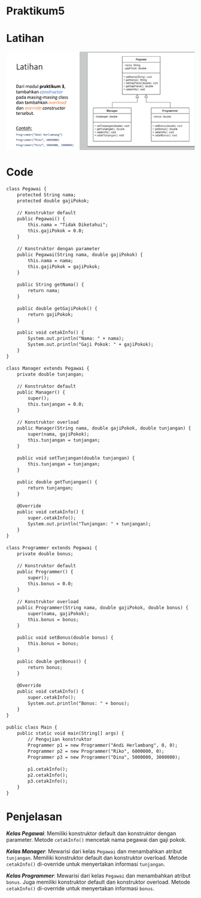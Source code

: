 # Praktikum5

# Latihan

![](dok/soal.png)

# Code
```
class Pegawai {
    protected String nama;
    protected double gajiPokok;

    // Konstruktor default
    public Pegawai() {
        this.nama = "Tidak Diketahui";
        this.gajiPokok = 0.0;
    }

    // Konstruktor dengan parameter
    public Pegawai(String nama, double gajiPokok) {
        this.nama = nama;
        this.gajiPokok = gajiPokok;
    }

    public String getNama() {
        return nama;
    }

    public double getGajiPokok() {
        return gajiPokok;
    }

    public void cetakInfo() {
        System.out.println("Nama: " + nama);
        System.out.println("Gaji Pokok: " + gajiPokok);
    }
}

class Manager extends Pegawai {
    private double tunjangan;

    // Konstruktor default
    public Manager() {
        super();
        this.tunjangan = 0.0;
    }

    // Konstruktor overload
    public Manager(String nama, double gajiPokok, double tunjangan) {
        super(nama, gajiPokok);
        this.tunjangan = tunjangan;
    }

    public void setTunjangan(double tunjangan) {
        this.tunjangan = tunjangan;
    }

    public double getTunjangan() {
        return tunjangan;
    }

    @Override
    public void cetakInfo() {
        super.cetakInfo();
        System.out.println("Tunjangan: " + tunjangan);
    }
}

class Programmer extends Pegawai {
    private double bonus;

    // Konstruktor default
    public Programmer() {
        super();
        this.bonus = 0.0;
    }

    // Konstruktor overload
    public Programmer(String nama, double gajiPokok, double bonus) {
        super(nama, gajiPokok);
        this.bonus = bonus;
    }

    public void setBonus(double bonus) {
        this.bonus = bonus;
    }

    public double getBonus() {
        return bonus;
    }

    @Override
    public void cetakInfo() {
        super.cetakInfo();
        System.out.println("Bonus: " + bonus);
    }
}

public class Main {
    public static void main(String[] args) {
        // Pengujian konstruktor
        Programmer p1 = new Programmer("Andi Herlambang", 0, 0);
        Programmer p2 = new Programmer("Riko", 6000000, 0);
        Programmer p3 = new Programmer("Dina", 5000000, 3000000);

        p1.cetakInfo();
        p2.cetakInfo();
        p3.cetakInfo();
    }
}
```
# Penjelasan

***Kelas Pegawai***: Memiliki konstruktor default dan konstruktor dengan parameter. Metode ```cetakInfo()``` mencetak nama pegawai dan gaji pokok.

***Kelas Manager***: Mewarisi dari kelas ```Pegawai``` dan menambahkan atribut ```tunjangan```. Memiliki konstruktor default dan konstruktor overload. Metode ```cetakInfo()``` di-override untuk menyertakan informasi ```tunjangan```.

***Kelas Programmer***: Mewarisi dari kelas ```Pegawai``` dan menambahkan atribut ```bonus```. Juga memiliki konstruktor default dan konstruktor overload. Metode ```cetakInfo()``` di-override untuk menyertakan informasi ```bonus```.
